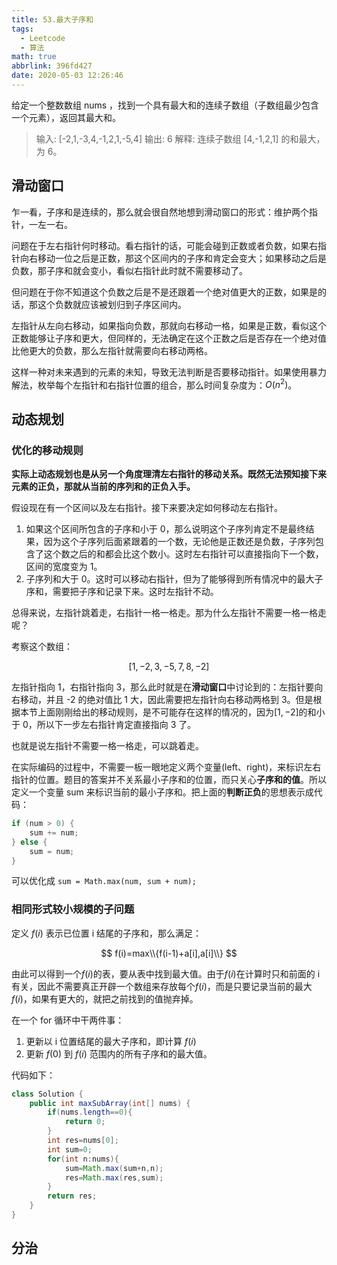 ```yaml
---
title: 53.最大子序和
tags:
  - Leetcode
  - 算法
math: true
abbrlink: 396fd427
date: 2020-05-03 12:26:46
---
```


给定一个整数数组 nums ，找到一个具有最大和的连续子数组（子数组最少包含一个元素），返回其最大和。

> 输入: [-2,1,-3,4,-1,2,1,-5,4]
> 输出: 6
> 解释: 连续子数组 [4,-1,2,1] 的和最大，为 6。

<!-- more -->

## 滑动窗口

乍一看，子序和是连续的，那么就会很自然地想到滑动窗口的形式：维护两个指针，一左一右。

问题在于左右指针何时移动。看右指针的话，可能会碰到正数或者负数，如果右指针向右移动一位之后是正数，那这个区间内的子序和肯定会变大；如果移动之后是负数，那子序和就会变小，看似右指针此时就不需要移动了。

但问题在于你不知道这个负数之后是不是还跟着一个绝对值更大的正数，如果是的话，那这个负数就应该被划归到子序区间内。

左指针从左向右移动，如果指向负数，那就向右移动一格，如果是正数，看似这个正数能够让子序和更大，但同样的，无法确定在这个正数之后是否存在一个绝对值比他更大的负数，那么左指针就需要向右移动两格。

这样一种对未来遇到的元素的未知，导致无法判断是否要移动指针。如果使用暴力解法，枚举每个左指针和右指针位置的组合，那么时间复杂度为：$O(n^2)$。

## 动态规划

### 优化的移动规则

**实际上动态规划也是从另一个角度理清左右指针的移动关系。既然无法预知接下来元素的正负，那就从当前的序列和的正负入手。**

假设现在有一个区间以及左右指针。接下来要决定如何移动左右指针。

1. 如果这个区间所包含的子序和小于 0，那么说明这个子序列肯定不是最终结果，因为这个子序列后面紧跟着的一个数，无论他是正数还是负数，子序列包含了这个数之后的和都会比这个数小。这时左右指针可以直接指向下一个数，区间的宽度变为 1。
2. 子序列和大于 0。这时可以移动右指针，但为了能够得到所有情况中的最大子序和，需要把子序和记录下来。这时左指针不动。

总得来说，左指针跳着走，右指针一格一格走。那为什么左指针不需要一格一格走呢？

考察这个数组：

$$[1, -2, 3, -5, 7, 8, -2]$$

左指针指向 1，右指针指向 3，那么此时就是在**滑动窗口**中讨论到的：左指针要向右移动，并且 -2 的绝对值比 1 大，因此需要把左指针向右移动两格到 3。但是根据本节上面刚刚给出的移动规则，是不可能存在这样的情况的，因为$[1, -2]$的和小于 0，所以下一步左右指针肯定直接指向 3 了。

也就是说左指针不需要一格一格走，可以跳着走。

在实际编码的过程中，不需要一板一眼地定义两个变量(left、right)，来标识左右指针的位置。题目的答案并不关系最小子序和的位置，而只关心**子序和的值**。所以定义一个变量 sum 来标识当前的最小子序和。把上面的**判断正负**的思想表示成代码：

```java
if (num > 0) {
    sum += num;
} else {
    sum = num;
}
```

可以优化成 ``sum = Math.max(num, sum + num);``

### 相同形式较小规模的子问题

定义 $f(i)$ 表示已位置 i 结尾的子序和，那么满足：

$$
f(i)=max\\{f(i-1)+a[i],a[i]\\}
$$

由此可以得到一个$f(i)$的表，要从表中找到最大值。由于$f(i)$在计算时只和前面的 i 有关，因此不需要真正开辟一个数组来存放每个$f(i)$，而是只要记录当前的最大$f(i)$，如果有更大的，就把之前找到的值抛弃掉。

在一个 for 循环中干两件事：

1. 更新以 i 位置结尾的最大子序和，即计算 $f(i)$
2. 更新 $f(0)$ 到 $f(i)$ 范围内的所有子序和的最大值。

代码如下：

```java
class Solution {
    public int maxSubArray(int[] nums) {
        if(nums.length==0){
            return 0;
        }
        int res=nums[0];
        int sum=0;
        for(int n:nums){
            sum=Math.max(sum+n,n);
            res=Math.max(res,sum);
        }
        return res;
    }
}
```

## 分治